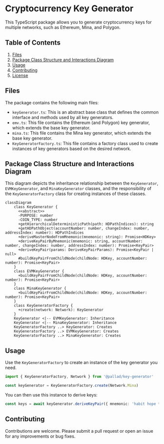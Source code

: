 # Cryptocurrency Key Generator

This TypeScript package allows you to generate cryptocurrency keys for multiple networks, such as Ethereum, Mina, and Polygon.

## Table of Contents
1. [Files](#files)
2. [Package Class Structure and Interactions Diagram](#package-class-structure-and-interactions-diagram)
3. [Usage](#usage)
4. [Contributing](#contributing)
5. [License](#license)

## Files

The package contains the following main files:
* `keyGenerator.ts`: This is an abstract base class that defines the common interface and methods used by all key generators.
* `emv.ts`: This file contains the Ethereum (and Polygon) key generator, which extends the base key generator.
* `mina.ts`: This file contains the Mina key generator, which extends the base key generator.
* `KeyGeneratorFactory.ts`: This file contains a factory class used to create instances of key generators based on the desired network.

## Package Class Structure and Interactions Diagram

This diagram depicts the inheritance relationship between the `KeyGenerator`, `EVMKeyGenerator`, and `MinaKeyGenerator` classes, and the responsibility of the `KeyGeneratorFactory` class for creating instances of these classes.

```mermaid
classDiagram
    class KeyGenerator {
      <<abstract>>
      -PURPOSE: number
      -COIN_TYPE: number
      +getHierarchicalDeterministicPath(path: HDPathIndices): string
      +getHDPathObject(accountNumber: number, changeIndex: number, addressIndex: number): HDPathIndices
      +deriveMasterNodeFromMnemonic(mnemonic: string): Promise<HDKey>
      +deriveKeyPairByMnemonic(mnemonic: string, accountNumber: number, changeIndex: number, addressIndex: number): Promise<KeyPair>
      +deriveKeyPair(params: DeriveKeyPairParams): Promise<KeyPair | null>
      #buildKeyPairFromChildNode(childNode: HDKey, accountNumber: number): Promise<KeyPair>
    }
    class EVMKeyGenerator {
      +buildKeyPairFromChildNode(childNode: HDKey, accountNumber: number): Promise<KeyPair>
    }
    class MinaKeyGenerator {
      +buildKeyPairFromChildNode(childNode: HDKey, accountNumber: number): Promise<KeyPair>
    }
    class KeyGeneratorFactory {
      +create(network: Network): KeyGenerator
    }
    KeyGenerator <|-- EVMKeyGenerator: Inheritance
    KeyGenerator <|-- MinaKeyGenerator: Inheritance
    KeyGeneratorFactory ..> KeyGenerator: Creates
    KeyGeneratorFactory ..> EVMKeyGenerator: Creates
    KeyGeneratorFactory ..> MinaKeyGenerator: Creates
```

## Usage

Use the `KeyGeneratorFactory` to create an instance of the key generator you need.

```ts
import { KeyGeneratorFactory, Network } from '@pallad/key-generator'

const keyGenerator = KeyGeneratorFactory.create(Network.Mina)
```

You can then use this instance to derive keys:

```ts
const keys = await keyGenerator.deriveKeyPair({ mnemonic: 'habit hope tip crystal because grunt nation idea electric witness alert like' })
```

## Contributing

Contributions are welcome. Please submit a pull request or open an issue for any improvements or bug fixes.

